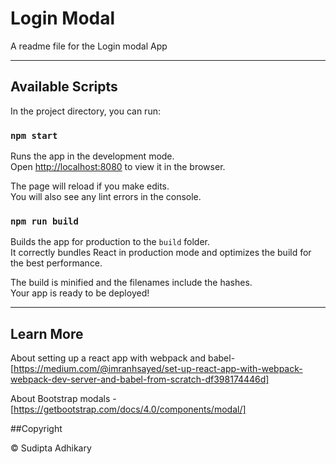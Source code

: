 # Login Modal

A readme file for the Login modal App

---

## Available Scripts

In the project directory, you can run:

### `npm start`

Runs the app in the development mode.<br />
Open [http://localhost:8080](http://localhost:8080) to view it in the browser.

The page will reload if you make edits.<br />
You will also see any lint errors in the console.

### `npm run build`

Builds the app for production to the `build` folder.<br />
It correctly bundles React in production mode and optimizes the build for the best performance.

The build is minified and the filenames include the hashes.<br />
Your app is ready to be deployed!

---

## Learn More

About setting up a react app with webpack and babel-
[https://medium.com/@imranhsayed/set-up-react-app-with-webpack-webpack-dev-server-and-babel-from-scratch-df398174446d]

About Bootstrap modals - [https://getbootstrap.com/docs/4.0/components/modal/]

##Copyright

© Sudipta Adhikary
